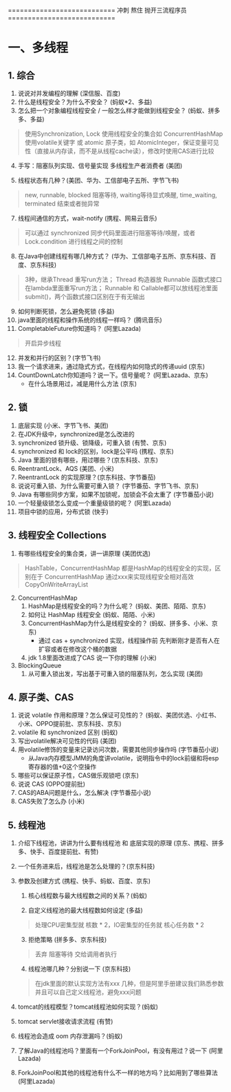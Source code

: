 ===========================   冲刺 熬住 抛开三流程序员   ===========================
# 一、多线程

## 1. 综合
1. 说说对并发编程的理解 (深信服、百度)
2. 什么是线程安全？为什么不安全？ (蚂蚁*2、多益)
3. 怎么把一个对象编程线程安全 / 一般怎么样才能做到线程安全？ (蚂蚁、拼多多、多益)
> 使用Synchronization, Lock
> 使用线程安全的集合如 ConcurrentHashMap
> 使用volatile关键字 或 atomic 原子类，如 AtomicInteger，保证变量可见性（直接从内存读，而不是从线程cache读），修改时使用CAS进行比较
4. 手写：阻塞队列实现、信号量实现 多线程生产者消费者 (美团)

6. 线程状态有几种？(美团、华为、工信部电子五所、字节飞书)
> new, runnable, blocked 阻塞等待, waiting等待显式唤醒, time_waiting, terminated 结束或者抛异常
7. 线程间通信的方式，wait-notify (携程、网易云音乐)
> 可以通过 synchronized 同步代码里面进行阻塞等待/唤醒，或者Lock.condition 进行线程之间的控制
8. 在Java中创建线程有哪几种方式？ (华为、工信部电子五所、京东科技、百度、京东科技)
> 3种，继承Thread 重写run方法；
> Thread 构造器放 Runnable 函数式接口 在lambda里面重写run方法；
> Runnable 和 Callable都可以放线程池里面submit()，两个函数式接口区别在于有无输出
9. 如何判断死锁，怎么避免死锁 (多益)
10. java里面的线程和操作系统的线程一样吗？ (腾讯音乐)
11. CompletableFuture你知道吗？ (阿里Lazada)
> 开启异步线程
12. 并发和并行的区别？(字节飞书)
13. 我一个请求进来，通过隐式方式，在线程内如何隐式的传递uuid (京东)
13. CountDownLatch你知道吗？说一下。信号量呢？ (阿里Lazada、京东)
    - 在什么场景用过，减是用什么方法 (京东)

## 2. 锁
1. 底层实现 (小米、字节飞书、美团)
2. 在JDK升级中，synchronized是怎么改进的
3. synchronized 锁升级、锁降级，可重入锁 (有赞、京东)
1. synchronized 和 lock的区别，lock是公平吗 (携程、京东)
2. Java 里面的锁有哪些，用过哪些？(京东科技、京东)
3. ReentrantLock、AQS (美团、小米)
4. ReentrantLock 的实现原理？(京东科技、字节番茄)
5. 说说可重入锁、为什么需要可重入锁？ (字节番茄、字节飞书、京东)
6. Java 有哪些同步方案，如果不加锁呢，加锁会不会太重了 (字节番茄小说)
7. 一个轻量级锁怎么变成一个重量级锁的呢？ (阿里Lazada)
8. 项目中锁的应用，分布式锁 (快手)

## 3. 线程安全 Collections
1. 有哪些线程安全的集合类，讲一讲原理 (美团优选)
> HashTable，ConcurrentHashMap 都是HashMap的线程安全的实现，区别在于 ConcurrentHashMap 通过xxx来实现线程安全相对高效
> CopyOnWriteArrayList

2. ConcurrentHashMap
    1. HashMap是线程安全的吗？为什么呢？ (蚂蚁、美团、陌陌、京东)
    2. 如何让 HashMap 线程安全 (蚂蚁、陌陌、小米)
    3. ConcurrentHashMap为什么是线程安全的？ (蚂蚁、拼多多、小米、京东)
        - 通过 cas + synchronized 实现，线程操作前 先判断刚才是否有人在扩容或者在修改这个桶的数据
    4. jdk 1.8里面改进成了CAS 说一下你的理解 (小米)
3. BlockingQueue
    1. 从可重入锁出发，写出基于可重入锁的阻塞队列，怎么实现 (美团)


## 4. 原子类、CAS
1. 说说 volatile 作用和原理？怎么保证可见性的？ (蚂蚁、美团优选、小红书、小米、OPPO提前批、京东科技、京东)
2. volatile 和 synchronized 区别 (蚂蚁)
3. 写出volatile解决可见性的代码 (美团)
4. 用volatile修饰的变量来记录访问次数，需要其他同步操作吗 (字节番茄小说)
    - 从Java内存模型JMM的角度讲volatile，说明指令中的lock前缀和将esp寄存器的值+0这个空操作
5. 哪些可以保证原子性，CAS做乐观锁吧 (京东)
6. 说说 CAS (OPPO提前批)
7. CAS的ABA问题是什么，怎么解决 (字节番茄小说)
8. CAS失败了怎么办 (小米)


## 5. 线程池
1. 介绍下线程池，讲讲为什么要有线程池 和 底层实现的原理 (京东、携程、拼多多、快手、百度提前批、有赞)
2. 一个任务进来后，线程池是怎么处理的？(京东科技)
3. 参数及创建方式 (携程、快手、蚂蚁、百度、京东)
   1. 核心线程数与最大线程数之间的关系？(蚂蚁)
   >
   2. 自定义线程池的最大线程数如何设定 (多益)
   > 处理CPU密集型就 核数 * 2，IO密集型的任务就 核心任务数 * 2

   3. 拒绝策略 (拼多多、京东科技)
   > 丢弃
   > 阻塞等待
   > 交给调用者执行

   4. 线程池哪几种？分别说一下 (京东科技)
   > 在jdk里面的默认实现方法有xxx 几种，但是阿里手册建议我们熟悉参数并且可以自己定义线程池，避免xxx问题

4. tomcat的线程模型？tomcat线程池如何实现？(蚂蚁)
5. tomcat servlet接收请求流程 (有赞)
6. 线程池会造成 oom 内存泄漏吗？(蚂蚁)
7. 了解Java的线程池吗？里面有一个ForkJoinPool，有没有用过？说一下 (阿里Lazada)
8. ForkJoinPool和其他的线程池有什么不一样的地方吗？比如用到了哪些算法 (阿里Lazada)